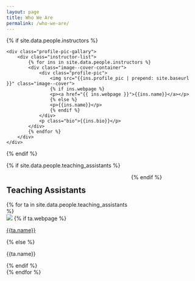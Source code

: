 ```yaml
---
layout: page
title: Who We Are
permalink: /who-we-are/
---
```



{% if site.data.people.instructors %}
<div>
    <!-- <h2>Instructors</h2> -->
    <!-- <div class="image--cover-container">
        <img src="{{site.data.people.instructor.profile_pic | prepend: site.baseurl }}" class="image--cover">
        <p>{{site.data.people.instructor.name}}</p>
    </div> -->

    <div class="profile-pic-gallary">
        <div class="instructor-list">
            {% for ins in site.data.people.instructors %}
            <div class="image--cover-container">
                <div class="profile-pic">
                    <img src="{{ins.profile_pic | prepend: site.baseurl }}" class="image--cover">
                    {% if ins.webpage %}
                    <p><a href="{{ ins.webpage }}">{{ins.name}}</a></p>
                    {% else %}
                    <p>{{ins.name}}</p>
                    {% endif %}
                </div>
                <p class="bio">{{ins.bio}}</p>
            </div>
            {% endfor %}
        </div>
    </div>
</div>
{% endif %}

{% if site.data.people.teaching_assistants %}
<div style="width:65%; float: left">
    <div class="profile-pic-gallary ">
        <h2>Teaching Assistants</h2>
        {% for ta in site.data.people.teaching_assistants %}
        <div class="image--cover-container">
            <img src="{{ta.profile_pic | prepend: site.baseurl }}" class="image--cover">
            {% if ta.webpage %}
            <p><a href="{{ ta.webpage }}">{{ta.name}}</a></p>
            {% else %}
            <p>{{ta.name}}</p>
            {% endif %}
        </div>
        {% endfor %}
    </div>
</div>
{% endif  %}
